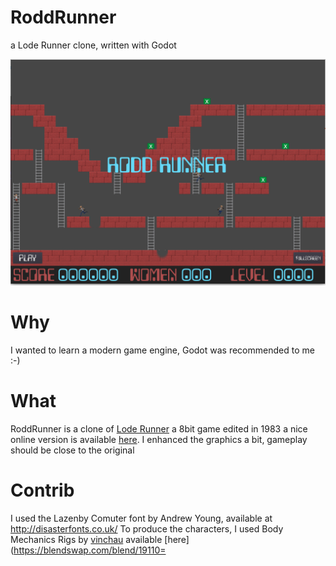 # RoddRunner
a Lode Runner clone, written with Godot

![screenshot](/art/screenshots/screen1.png)


# Why
I wanted to learn a modern game engine, Godot was recommended to me :-)


# What
RoddRunner is a clone of [Lode Runner](https://en.wikipedia.org/wiki/Lode_Runner) a 8bit game edited in 1983 a nice online version is available [here](https://loderunnerwebgame.com/game/). I enhanced the graphics a bit, gameplay should be close to the original


# Contrib
I used the Lazenby Comuter font by Andrew Young, available at http://disasterfonts.co.uk/
To produce the characters, I used Body Mechanics Rigs by [vinchau](https://blendswap.com/profile/321006) available [here](https://blendswap.com/blend/19110=


